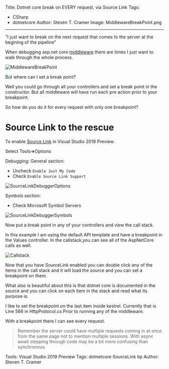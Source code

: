 Title: Dotnet core break on EVERY request, via Source Link
Tags: 
  - CSharp 
  - dotnetcore 
Author: Steven T. Cramer
Image: MiddlewareBreakPoint.png

---

"I just want to break on the next request that comes to the server at the begining of the pipeline"

When debugging asp.net core [middleware](https://docs.microsoft.com/en-us/aspnet/core/fundamentals/middleware/?view=aspnetcore-3.0) there are times I just want to walk through the whole process.

![MiddlewareBreakPoint](/content/images/2019/02/MiddlewareBreakPoint.png)

But where can I set a break point? 

Well you could go through all your controllers and set a break point in the constructor. But all middleware will have run each pre action prior to your breakpoint.

So how do you do it for every request with only one breakpoint? 

# Source Link to the rescue

To enable [Source Link](https://docs.microsoft.com/en-us/dotnet/standard/library-guidance/sourcelink) in Visual Studio 2019 Preview:

Select Tools=>Options

Debugging:
  General section:
  * Uncheck `Enable Just My Code`
  * Check `Enable Source Link Support` 

![SourceLinkDebuggerOptions](/content/images/2019/02/SourceLinkDebuggerOptions.png)

  Symbols section:
  * Check Microsoft Symbol Servers

![SourceLinkDebuggerSymbols](/content/images/2019/02/SourceLinkDebuggerSymbols.png)

Now put a break point in any of your controllers and view the call stack.

In this example I am using the default API template and have a breakpoint in the Values controller.  In the callstack,you can see all of the AspNetCore calls as well.


![Callstack](/content/images/2019/02/Callstack.png)
  

Now that you have SourceLink enabled you can double click any of the items in the call stack and it will load the source and you can set a breakpoint on them.

What also is beautiful about this is that dotnet core is documented in the source and you can click on each item in the stack and read what its purpose is.

I like to set the breakpoint on the last item inside kestrel.  Currently that is Line 566 in HttpProtocol.cs Prior to running any of the middleware.

With a breakpoint there I can see every request.

> Remember the server could have multiple requests coming in at once from the same page not to mention multiple sessions.  With async await stepping through code may be a bit more confusing than synchronous.

Tools: Visual Studio 2019 Preview
Tags: dotnetcore SourceLink tip
Author: Steven T. Cramer

